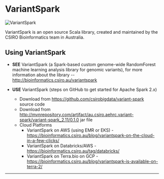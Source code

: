 # VariantSpark

![VariantSpark](https://github.com/lynnlangit/TeamTeri/blob/master/Images/Variant-Spark.png)

VariantSpark is an open source Scala library, created and maintained by the CSIRO Bioinformatics team in Australia.  

## Using VariantSpark

* **SEE** VariantSpark (a Spark-based custom genome-wide RandomForest machine learning analysis library for genomic variants), for more information about the library -- http://bioinformatics.csiro.au/variantspark

* **USE** VariantSpark (steps on GitHub to get started for Apache Spark 2.x)
    - Download from https://github.com/csirobigdata/variant-spark source code
    - Download from http://mvnrepository.com/artifact/au.csiro.aehrc.variant-spark/variant-spark_2.11/0.1.0 jar file
    - Cloud Platforms
        - VariantSpark on AWS (using EMR or EKS) - https://bioinformatics.csiro.au/blog/variantspark-on-the-cloud-in-a-few-clicks/
        - VariantSpark on Databricks/AWS - https://bioinformatics.csiro.au/tag/databricks/
        - VariantSpark on Terra.bio on GCP - https://bioinformatics.csiro.au/blog/variantspark-is-available-on-terra-2/


* * * 
